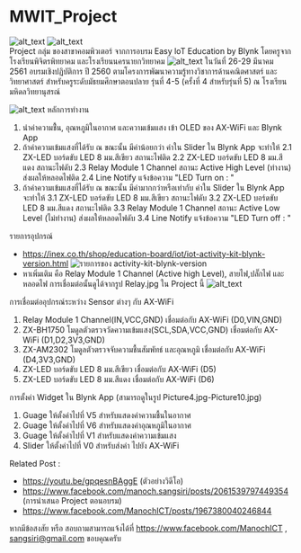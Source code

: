 # MWIT_Project
![alt_text](https://img.shields.io/badge/Compatible-ArduinoIDE-green.svg "bulidpassing")
![alt_text](https://img.shields.io/badge/Support-ESP8266-blue.svg "bulidpassing")<br>
Project กลุ่ม ของสาขาคอมพิวเตอร์ จากการอบรม Easy loT Education by Blynk 
โดยครูจากโรงเรียนพิจิตรพิทยาคม และโรงเรียนนครนายกวิทยาคม
![alt_text](https://sv1.picz.in.th/images/2019/04/14/tFsnO9.jpg)
ในวันที่ 26-29 มีนาคม 2561 อบรมเชิงปฏิบัติการ ปี 2560 ตามโครงการพัฒนาความรู้ทางวิชาการด้านคณิตศาสตร์ และวิทยาศาสตร์ สำหรับครูระดับมัธยมศึกษาตอนปลาย รุ่นที่ 4-5 (ครั้งที่ 4 สำหรับรุ่นที่ 5) ณ โรงเรียนมหิดลวิทยานุสรณ์

![alt_text](https://sv1.picz.in.th/images/2019/04/14/tFsHzb.jpg)
หลักการทำงาน
1. นำค่าความชื้่น, อุณหภูมิในอากาศ และความเข้มแสง เข้า OLED ของ AX-WiFi และ Blynk App 
2. ถ้าค่าความเข้มแสงที่ได้รับ ณ ขณะนั้น มีค่าน้อยกว่า ค่าใน Slider ใน Blynk App จะทำให้
  2.1 ZX-LED บอร์ดขับ LED 8 มม.สีเขียว สถานะไฟติด
  2.2 ZX-LED บอร์ดขับ LED 8 มม.สีแดง สถานะไฟดับ
  2.3 Relay Module 1 Channel สถานะ Active High Level (ทำงาน) ส่งผลให้หลอดไฟติด
  2.4 Line Notify แจ้งข้อความ "LED Turn on : "
3. ถ้าค่าความเข้มแสงที่ได้รับ ณ ขณะนั้น มีค่ามากกว่าหรือเท่ากับ ค่าใน Slider ใน Blynk App จะทำให้
  3.1 ZX-LED บอร์ดขับ LED 8 มม.สีเขียว สถานะไฟดับ
  3.2 ZX-LED บอร์ดขับ LED 8 มม.สีแดง สถานะไฟติด
  3.3 Relay Module 1 Channel สถานะ Active Low Level (ไม่ทำงาน) ส่งผลให้หลอดไฟดับ
  3.4 Line Notify แจ้งข้อความ "LED Turn off : "

รายการอุปกรณ์
- https://inex.co.th/shop/education-board/iot/iot-activity-kit-blynk-version.html
![รายการของ activity-kit-blynk-version](https://sv1.picz.in.th/images/2019/04/14/tFs6kD.jpg)
- หาเพิ่มเติม คือ Relay Module 1 Channel (Active high Level), สายไฟ,ปลั๊กไฟ และหลอดไฟ การเชื่อมต่อนั้นดูได้จากรูป Relay.jpg ใน Project นี้ 
![alt_text](https://sv1.picz.in.th/images/2019/04/14/tFsyaZ.jpg)

การเชื่อมต่ออุปกรณ์ระหว่าง Sensor ต่างๆ กับ AX-WiFi
1. Relay Module 1 Channel(IN,VCC,GND) เชื่อมต่อกับ AX-WiFi (D0,VIN,GND)
2. ZX-BH1750 โมดูลตัวตรวจวัดความเข้มแสง(SCL,SDA,VCC,GND) เชื่อมต่อกับ AX-WiFi (D1,D2,3V3,GND)
3. ZX-AM2302 โมดูลตัวตรวจจับความชื้นสัมพัทธ์ และอุณหภูมิ เชื่อมต่อกับ AX-WiFi (D4,3V3,GND)
4. ZX-LED บอร์ดขับ LED 8 มม.สีเขียว เชื่อมต่อกับ AX-WiFi (D5)
5. ZX-LED บอร์ดขับ LED 8 มม.สีแดง เชื่อมต่อกับ AX-WiFi (D6)

การตั้งค่า Widget ใน Blynk App (สามารถดูในรูป Picture4.jpg-Picture10.jpg)
1. Guage ให้ตั้งค่าไปที่ V5 สำหรับแสดงค่าความชื้นในอากาศ
2. Guage ให้ตั้งค่าไปที่ V6 สำหรับแสดงค่าอุณหภูมิในอากาศ
3. Guage ให้ตั้งค่าไปที่ V1 สำหรับแสดงค่าความเข้มแสง
4. Slider ให้ตั้งค่าไปที่ V0 สำหรับส่งค่า ไปยัง AX-WiFi

Related Post :
- https://youtu.be/gpqesnBAggE (ตัวอย่างวิดีโอ)
- https://www.facebook.com/manoch.sangsiri/posts/2061539797449354 (การนำเสนอ Project ตอนอบรม)
- https://www.facebook.com/ManochICT/posts/1967380040246844

หากมีข้อสงสัย หรือ สอบถามสามารถแจ้งได้ที่ https://www.facebook.com/ManochICT , sangsiri@gmail.com ขอบคุณครับ
